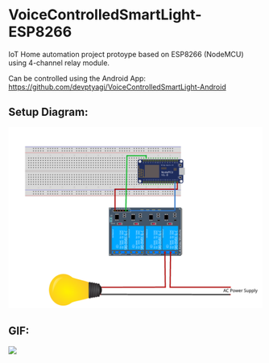 # VoiceControlledSmartLight-ESP8266

IoT Home automation project protoype based on ESP8266 (NodeMCU) using 4-channel relay module.

Can be controlled using the Android App: https://github.com/devptyagi/VoiceControlledSmartLight-Android


## Setup Diagram:

<img src="Screenshots/smartLightSetup.png">

## GIF:

<img src="Screenshots/workingGIF.gif" height="400">
